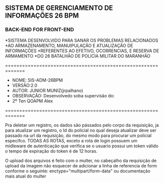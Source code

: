## SISTEMA DE GERENCIAMENTO DE INFORMAÇÕES 26 BPM
### BACK-END FOR FRONT-END

*SISTEMA DESENVOLVIDO PARA SANAR OS PROBLEMAS RELACIONADOS
*AO ARMAZENAMENTO, MANUIPULAÇÃO E ATUALIZAÇÃO DE INFORMAÇÕES
*REFERENTES AO EFETIVO, OCORRENCIAS, E RESERVA DE ARMAMENTO
*DO 26 BATALHÃO DE POLICIA MILITAR DO MARANHÃO

=============================================================
*   NOME: SIS-ADM-26BPM
*   VERSÃO:2.0
*   AUTOR: JUNIOR MUNIZ(jrpalhano)
*   OBSERVAÇÃO: Desenvolvedo soba supervisão do:
*    2º Ten QOAPM Alex

=============================================================

Pra deletar um registro, os dados são pássados pelo
corpo da requisição, ja para atualizar um registro, o Id do
policial no qual deseja atualizar deve ser passado na url da
requisição, do mesmo modo para procurar um policial especifco.
TODAS AS ROTAS, exceto a rota de login possuem um midleware
de autenticação que verifica se o usuario possui um token válido
o tempo de expiração do token é de 12 horas. 
 
O upload dos arquivos é feito com o multer, no cabeçalho da
requisição de upload da imagem não esquecer de adicionar a linha 
de referencia de form conforme o seguinte:
enctype="multipart/form-data"
ou documentação mais atual do multer
 